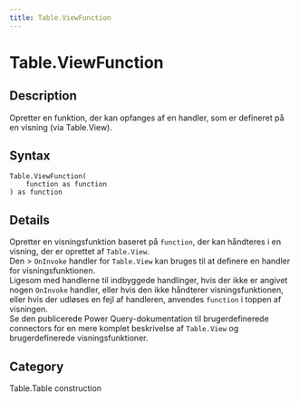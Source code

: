 ```yaml
---
title: Table.ViewFunction
---
```


# Table.ViewFunction


## Description

Opretter en funktion, der kan opfanges af en handler, som er defineret på en visning (via Table.View).


## Syntax

```powerquery
Table.ViewFunction(
    function as function
) as function
```


## Details

Opretter en visningsfunktion baseret på <code>function</code>, der kan håndteres i en visning, der er oprettet af <code>Table.View</code>.<br />Den > <code>OnInvoke</code> handler for <code>Table.View</code> kan bruges til at definere en handler for visningsfunktionen.<br />Ligesom med handlerne til indbyggede handlinger, hvis der ikke er angivet nogen <code>OnInvoke</code> handler, eller hvis den ikke håndterer visningsfunktionen, eller hvis der udløses en fejl af handleren, anvendes <code>function</code> i toppen af visningen.<br />Se den publicerede Power Query-dokumentation til brugerdefinerede connectors for en mere komplet beskrivelse af <code>Table.View</code> og brugerdefinerede visningsfunktioner.<br />



## Category
Table.Table construction
